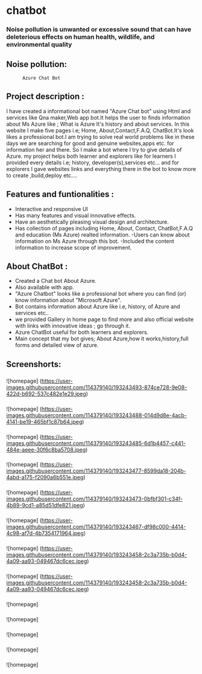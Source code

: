 # chatbot

### Noise pollution is unwanted or excessive sound that can have deleterious effects on human health, wildlife, and environmental quality



##  Noise pollution:
          Azure Chat Bot
          
## Project description : 
I have created a informational bot named "Azure Chat bot" using Html and services like Qna maker,Web app bot.It helps the user to finds
information about Ms Azure like ; What is Azure It's history and about services. In this website I make five pages i.e; Home, About,Contact,F.A.Q, ChatBot.It's look
likes a professional bot.I am trying to solve real world problems like in these days we are searching for good and genuine websites,apps etc. for information her and
there. So I make a bot where I try to give details of Azure. my project helps both learner and explorers like for learners I provided every details i.e; history,
developer(s),services etc... and for explorers I gave websites links and everything there in the bot to know more to create ,build,deploy etc....


## Features and funtionalities :
- Interactive and responsive UI
- Has many features and visual innovative effects.
- Have an aesthetically pleasing visual design and architecture.
- Has collection of pages including Home, About, Contact, ChatBot,F.A.Q and education (Ms Azure) realted information.
-Users can know about information on Ms Azure through this bot.
-Included the content information to increase scope of improvement.


## About ChatBot  :
- Created a Chat bot About Azure.
- Also available with app.
- "Azure Chatbot" looks like a professional bot where you can find (or) know information about "Microsoft Azure".
- Bot contains information about Azure like i.e, history, of Azure and services etc..
- we provided Gallery in home page to find more and also official website with links with innovative ideas ; go through it.
- Azure ChatBot useful for both learners and explorers.
- Main concept that my bot gives; About Azure,how it works,history,full forms and detailed view of azure.


## Screenshorts:
### 
![homepage] (https://user-images.githubusercontent.com/114379140/193243493-874ce728-9e08-422d-b692-537c482e1e29.jpeg)

### 
![homepage] (https://user-images.githubusercontent.com/114379140/193243488-014d9d8e-4acb-4141-be19-465bf1c87b64.jpeg)


###  
![homepage] (https://user-images.githubusercontent.com/114379140/193243485-6d1b4457-c441-484e-aeee-30f6c8ba5708.jpeg)

### 
![homepage] (https://user-images.githubusercontent.com/114379140/193243477-8599da18-204b-4abd-a175-f2090a6b551e.jpeg)

### 
![homepage] (https://user-images.githubusercontent.com/114379140/193243473-0bfbf301-c34f-4b89-9cd1-a85d51dfe821.jpeg)

### 
![homepage] (https://user-images.githubusercontent.com/114379140/193243467-df98c000-4414-4c98-af7d-4b7354171964.jpeg)

### 
![homepage] (https://user-images.githubusercontent.com/114379140/193243458-2c3a735b-b0d4-4a09-aa93-049467dc6cec.jpeg)

### 
![homepage] (https://user-images.githubusercontent.com/114379140/193243458-2c3a735b-b0d4-4a09-aa93-049467dc6cec.jpeg)


### 
![homepage]


### 
![homepage]


### 
![homepage]


### 
![homepage]


### 
![homepage]






